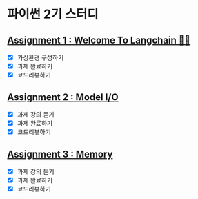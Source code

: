 # 파이썬 2기 스터디

## [Assignment 1 : Welcome To Langchain 🦜🔗](https://github.com/lips85/GPT_hary/blob/main/GTP_jupyterNote/Assignment1.ipynb)

- [x] 가상환경 구성하기
- [x] 과제 완료하기
- [x] 코드리뷰하기

## [Assignment 2 : Model I/O](https://github.com/lips85/GPT_hary/blob/main/GTP_jupyterNote/Assignment2.ipynb)

- [x] 과제 강의 듣기
- [x] 과제 완료하기
- [x] 코드리뷰하기

## [Assignment 3 : Memory](https://github.com/lips85/GPT_hary/blob/main/GTP_jupyterNote/Assignment3.ipynb)

- [x] 과제 강의 듣기
- [x] 과제 완료하기
- [x] 코드리뷰하기
